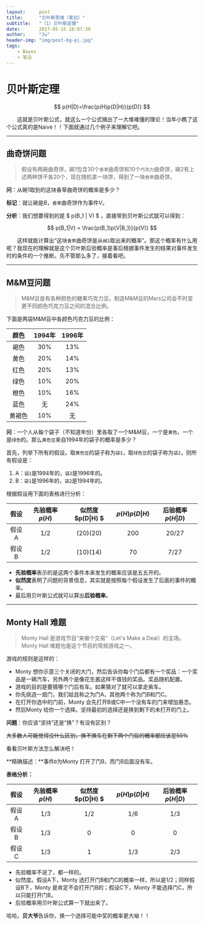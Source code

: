 ```yaml
---
layout:     post
title:      "贝叶斯思维（笔记）"
subtitle:   "（1）贝叶斯定理"
date:       2017-05-15 18:07:30
author:     "Ju"
header-img: "img/post-bg-pj.jpg"
tags:
    - Bayes
    - 笔记
--- 
```


# 贝叶斯定理

$$ p(H|D)=\frac{p(H)p(D|H)}{p(D)} $$

　　这就是贝叶斯公式，就这么一个公式搞出了一大堆难懂的理论！当年小瞧了这个公式真的是Naive！！下面就通过几个例子来理解它吧。

___

## 曲奇饼问题

> 假设有两碗曲奇饼，碗1包含30个`香草`曲奇饼和10个`巧克力`曲奇饼，碗2有上述两种饼干各20个，现在随机拿一块饼，得到了一块`香草`曲奇饼。

**问**：从碗1取到的这块香草曲奇饼的概率是多少？

**标记**：就让碗是$B$，`香草`曲奇饼作为事件$V$。

**分析**：我们想要得到的是 $ p(B\_1 \| V) $ ，直接带到贝叶斯公式就可以得到：

$$ p(B_1|V) = \frac{p(B_1)p(V|B_1)}{p(V)} $$

　　这样就能计算出“这块`香草`曲奇饼是从`碗1`取出来的概率”。那这个概率有什么用呢？我现在的理解就是这个贝叶斯后验概率是事后根据事件发生的结果对事件发生时的条件的一个推断。先不管那么多了，接着看吧。

---

## M&M豆问题

> M&M豆是有各种颜色的糖果巧克力豆。制造M&M豆的Mars公司会不时变更不同颜色巧克力豆之间的混合比例。

下面是两袋M&M豆中各颜色巧克力豆的比例：

|颜色		|1994年		|1996年		|
|:---------:|:---------:|:---------:|
|褐色		|30%		|13%		|	
|黄色		|20%		|14%		|
|红色		|20%		|13%		|
|绿色		|10%		|20%		|
|橙色		|10%		|16%		|
|蓝色		|无			|24%		|
|黄褐色		|10%		|无 		|

**问**：一个人从每个袋子（不知道年份）里各取了一个M&M豆，一个是`黄色`，一个是`绿色`的。那么`黄色豆`来自1994年的袋子的概率是多少？

首先，列举下所有的假设。取`黄色豆`的袋子称为`袋1`，取`绿色豆`的袋子称为`袋2`，则所有假设是：

1. A：`袋1`是1994年的，`袋2`是1996年的。
1. B：`袋1`是1996年的，`袋2`是1994年的。

根据假设用下面的表格进行分析：


|假设  |先验概率 $p(H)$ |似然度 $p(D\|H) $| $p(H) p(D\|H)$|后验概率 $p(H\|D)$ |
|:----:|:--------------:|:---------------:|:-------------:|:-----------------:|
|假设A |1/2				|(20)(20)		  |200			  |20/27			  |
|假设B |1/2				|(10)(14)		  |70			  |7/27				  |

- **先验概率**表示的是这两个事件本来发生的概率应该是五五开的。
- **似然度**表明了问题的背景信息，其实就是按照每个假设发生了后面的事件的概率。
- 最后用贝叶斯公式就可以算出**后验概率**。

---

## Monty Hall 难题

> Monty Hall 是游戏节目“来做个交易”（Let's Make a Deal）的主场。Monty Hall 难题也是这个节目的常规游戏之一。

游戏的规则是这样的：

- Monty 想你示意三个关闭的大门，然后告诉你每个门后都有一个奖品：一个奖品是一辆汽车，另外两个是像花生酱这样不值钱的奖品。奖品随机配置。
- 游戏的目的是要猜哪个门后有车。如果猜对了就可以拿走紫车。
- 你先挑选一扇门，我们姑且称之为门A，其他两个称为门B和门C。
- 在打开你选中的门前，Monty 会先打开B或C中一个没有车的门来增加悬念。
- 然后Monty 给你一个选择。坚持最初的选择还是换到剩下的未打开的门上。

**问题**：你应该“坚持”还是“换”？有没有区别？

~~大多数人可能觉得没什么区别，换不换车在剩下两个门后的概率都应该是50%~~

看看贝叶斯方法怎么解决吧！

**精确描述：**事件`D`为Monty 打开了门B，而门B后面没有车。

**表格分析：**

|假设  |先验概率 $p(H)$ |似然度 $p(D\|H) $| $p(H) p(D\|H)$|后验概率 $p(H\|D)$ |
|:----:|:--------------:|:---------------:|:-------------:|:-----------------:|
|假设A |1/3				|1/2			  |1/6			  |1/3				  |
|假设B |1/3				|0				  |0			  |0				  |
|假设C |1/3				|1				  |1/3			  |2/3				  |

- 先验概率不说了，都一样的。
- 似然度。假设A下，Monty 选打开门B和门C的概率一样，所以是1/2；同样假设B下，Monty 是肯定不会打开门B的；假设C下，Monty 不能选择门C，所以只能打开门B。
- 后验概率用贝叶斯公式算一下就出来了。

哈哈，**贝大爷**告诉你，换一个选择可能中奖的概率更大呦！！






